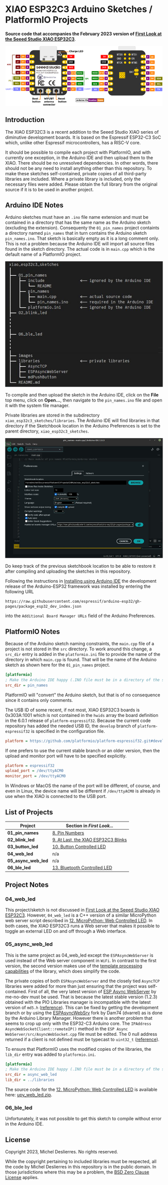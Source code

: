 # XIAO ESP32C3 Arduino Sketches / PlatformIO Projects

**Source code that accompanies the February 2023 version of [First Look at the Seeed Studio XIAO ESP32C3](https://sigmdel.ca/michel/ha/xiao/xiao_esp32c3_intro_en.html)**.

![XIAO ESP32C3 Pinout](images/xiao_esp32c3_pinout.png) 

## Introduction

The XIAO ESP32C3 is a recent addition to the Seeed Studio XIAO series of diminutive development boards. It is based on the Espressif ESP32-C3 SoC which, unlike other Espressif microcontrollers, has a RISC-V core.

It should be possible to compile each project with PlatformIO, and with currently one exception, in the Arduino IDE and then upload them to the XIAO. There should be no unresolved dependencies. In other words, there should not be any need to install anything other than this repository. To make these sketches self-contained, private copies of all third-party libraries are included. Where a private library is included, only the necessary files were added. Please obtain the full library from the original source if it is to be used in another project.

## Arduino IDE Notes

Arduino sketches must have an `.ino` file name extension and must be contained in a directory that has the same name as the Arduino sketch (excluding the extension). Consequenty the `01_pin_names` project containts a directory named `pin_names` that in turn contains the Arduino sketch `pin_names.ino`. That sketch is basically empty as it is a long comment only. This is not a problem because the Arduino IDE will import all source files found in the sketch directory. The actual code is in `main.cpp` which is the default name of a PlatformIO project.

![Directory tree](images/dir_tree.jpg) 

To compile and then upload the sketch in the Arduino IDE, click on the **File** top menu, click on **Open...**, then navigate to the `pin_names.ino` file and open it with the system file manager.

Private libraries are stored in the subdirectory `xiao_esp32c3_sketches/libraries`.  The Arduino IDE will find libraries in that directory if the Sketchbook location in the Arduino Preferences is set to the parent directory, `xiao_esp32c3_sketches`.

![Arduino Preferences](images/Arduino_sketchbook_location.jpg)

Do keep track of the previous sketchbook location to be able to restore it after compiling and uploading the sketches in this repository.

Following the instructions in [Installing using Arduino IDE](https://docs.espressif.com/projects/arduino-esp32/en/latest/installing.html#installing-using-arduino-ide) the development release of the Arduino-ESP32 framework was installed by entering the following URL 
```
https://raw.githubusercontent.com/espressif/arduino-esp32/gh-pages/package_esp32_dev_index.json
```
into the `Additional Board Manager URLs` field of the Arduino Preferences.


## PlatformIO Notes

Because of the Arduino sketch naming constraints, the `main.cpp` file of a project is not stored in the `src` directory. To work around this change, a `src_dir` entry is added in the `platformio.ini` file to provide the name of the directory in which `main.cpp` is found. That will be the name of the Arduino sketch as shown here for the `01_pin_names` project. 

```ini
[platformio]
; Make the Arduino IDE happy (.INO file must be in a directory of the same name)
src_dir = pin_names
```

 PlatformIO will "convert" the Arduino sketch, but that is of no consequence since it contains only comments.

The USB ID of some recent, if not most, XIAO ESP32C3 boards is 0x303A:1001 which is not contained in the `hwids` array the board definition in the 6.0.1 release of `platform-espressif32`. Because the current code repository has added the needed USB ID, the `develop` branch of `platform-espressif32` is specified in the configuration file.

```ini
platform = https://github.com/platformio/platform-espressif32.git#develop
```

If one prefers to use the current stable branch or an older version, then the upload and monitor port will have to be specified explicitly.

```ini
platform = espressif32
upload_port = /dev/ttyACM0
monitor_port = /dev/ttyACM0
```

In Windows or MacOS the name of the port will be different, of course, and even in Linux, the device name will be different if `/dev/ttyACM0` is already in use when the XIAO is connected to the USB port. 

## List of Projects      

| Project | Section in *First Look...* |
| ---     | ---                           |
| **01_pin_names** | [8. Pin Numbers](https://sigmdel.ca/michel/ha/xiao/xiao_esp32c3_intro_en.html#pins) |
| **02_blink_led** | [9. At Last, the XIAO ESP32C3 Blinks](https://sigmdel.ca/michel/ha/xiao/xiao_esp32c3_intro_en.html#blink) |
| **03_button_led** | [10. Button Controlled LED](https://sigmdel.ca/michel/ha/xiao/xiao_esp32c3_intro_en.html#button) |
| **04_web_led** | n/a |
| **05_async_web_led** | n/a |
| **06_ble_led** | [13. Bluetooth Controlled LED](https://sigmdel.ca/michel/ha/xiao/xiao_esp32c3_intro_en.html#ble) |


## Project Notes

### 04_web_led

This project/sketch is not discussed in [First Look at the Seeed Studio XIAO ESP32C3](https://sigmdel.ca/michel/ha/xiao/xiao_esp32c3_intro_en.html). However, `04_web_led` is a C++ version of a similar MicroPython web server script described in [12. MicroPython: Web Controlled LED](https://sigmdel.ca/michel/ha/xiao/xiao_esp32c3_intro_en.html#web). In both cases, the XIAO ESP32C3 runs a Web server that makes it possible to toggle an external LED on and off through a Web interface.

### 05_async_web_led

This is the same project as 04_web_led except the `ESPAsyncWebServer` is used instead of the Web server component in `WiFi`. In contrast to the first version, the second version makes use of the [template processing capabilities](https://github.com/me-no-dev/ESPAsyncWebServer#template-processing) of the library, which does simplify the code.

The private copies of both `ESPAsyncWebServer` and the closely tied `AsyncTCP` libraries were added for more than just ensuring that the project was self-contained. First of all, the very latest version of [ESP Async WebServer](https://github.com/me-no-dev/ESPAsyncWebServer) by me-no-dev must be used. That is because the latest stable version (1.2.3) obtained with the PIO Libraries manager is incompatible with the latest version of `md5.h`  ([reference](https://github.com/me-no-dev/ESPAsyncWebServer/issues/1147)). This can be fixed by getting the development branch or by using the [ESPAsyncWebSrv](https://github.com/dvarrel/ESPAsyncWebSrv) fork by Dam74 (dvarrel) as is done by the Arduino Library Manager. However there is another problem that seems to crop up only with the ESP32-C3 Arduino core. The `IPAddress AsyncWebSocketClient::remoteIP()` method in the `ESP Async WebServer/src/AsyncWebSocket.cpp` file must be edited. The 0 null address returned if a client is not defined must be typecast to `uint32_t` ([reference](https://github.com/me-no-dev/ESPAsyncWebServer/issues/1164)).

To ensure that PlatformIO uses the modified copies of the libraries, the `lib_dir` entry was added to `platformio.ini`.

```ini
[platformio]
; Make the Arduino IDE happy (.INO file must be in a directory of the same name)
src_dir = async_web_led
lib_dir = ../libraries
```

The source code for the [12. MicroPython: Web Controlled LED](https://sigmdel.ca/michel/ha/xiao/xiao_esp32c3_intro_en.html#web) is available here: [upy_web_led.zip]("https://sigmdel.ca/michel/ha/xiao/dnld/upy_web_led.zip").

### 06_ble_led

Unfortunately, it was not possible to get this sketch to compile without error in the Arduino IDE.


## License

Copyright 2023, Michel Deslierres. No rights reserved. 

While the copyright pertaining to included libraries must be respected, all the code by Michel Deslierres in this repository is in the public domain. In those jurisdictions where this may be a problem, the [BSD Zero Clause License](https://spdx.org/licenses/0BSD.html) applies.

